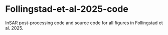 # Follingstad-et-al-2025-code
InSAR post-processing code and source code for all figures in Follingstad et al. 2025.
